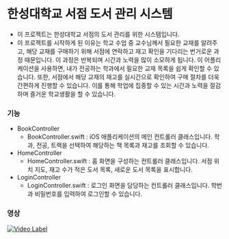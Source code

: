 # 한성대학교 서점 도서 관리 시스템
- 이 프로젝트는 한성대학교 서점의 도서 관리를 위한 시스템입니다.
- 이 프로젝트를 시작하게 된 이유는 학교 수업 중 교수님께서 필요한 교재를 알려주고, 해당 교재를 구매하기 위해 서점에 연락하고 재고 확인을 기다리는 번거로운 과정 때문입니다.
이 과정은 반복되며 시간과 노력을 많이 소모하게 됩니다. 이 어플리케이션을 사용하면, 내가 전공하는 학과에서 필요한 교재 목록을 쉽게 확인할 수 있습니다.
또한, 서점에서 해당 교재의 재고를 실시간으로 확인하여 구매 절차를 더욱 간편하게 진행할 수 있습니다.
이를 통해 학업에 집중할 수 있는 시간과 노력을 절감하며 즐거운 학교생활을 할 수 있습니다.

### 기능
- BookController
  - BookController.swift : iOS 애플리케이션의 메인 컨트롤러 클래스입니다. 학과, 전공, 트랙을 선택하여 해당하는 책 목록과 재고를 조회할 수 있습니다.
- HomeController
  - HomeController.swift : 홈 화면을 구성하는 컨트롤러 클래스입니다. 서점 위치 지도, 재고 수가 적은 도서 목록, 새로운 도서 목록을 표시합니다.
- LoginController
  - LoginController.swift : 로그인 화면을 담당하는 컨트롤러 클래스입니다. 학번과 비밀번호를 입력하여 로그인할 수 있습니다.

### 영상
[![Video Label](http://img.youtube.com/vi/2ivanpr_SEc/0.jpg)](https://youtu.be/2ivanpr_SEc)
